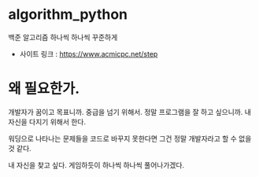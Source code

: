 # algorithm_python
백준 알고리즘 하나씩 하나씩 꾸준하게
* 사이트 링크 : https://www.acmicpc.net/step

# 왜 필요한가.
개발자가 꿈이고 목표니까. 중급을 넘기 위해서.
정말 프로그램을 잘 하고 싶으니까. 
내 자신을 다지기 위해서 한다.

워딩으로 나타나는 문제들을 코드로 바꾸지 못한다면
그건 정말 개발자라고 할 수 없을 것 같다.

내 자신을 찾고 싶다. 
게임하듯이 하나씩 하나씩 풀어나가겠다.


